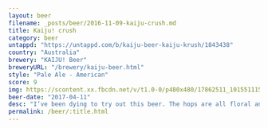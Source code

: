 ```yaml
---
layout: beer
filename: _posts/beer/2016-11-09-kaiju-crush.md
title: Kaiju! crush
category: beer
untappd: "https://untappd.com/b/kaiju-beer-kaiju-krush/1843438"
country: "Australia"
brewery: "KAIJU! Beer"
breweryURL: "/brewery/kaiju-beer.html"
style: "Pale Ale - American"
score: 9
img: https://scontent.xx.fbcdn.net/v/t1.0-0/p480x480/17862511_10155111576073745_6472503670234133609_n.jpg?oh=6125f95d977753a54287ca8e980a7809&oe=5B06A0C3
beer-date: "2017-04-11"
desc: "I’ve been dying to try out this beer. The hops are all floral and citrus but without any of the bitterness that normally comes with such a hoppy beer. It manages to be refreshing while still packing in tons of flavour. Reminds me a lot of the pirate life pale ale"
permalink: /beer/:title.html
---
```

